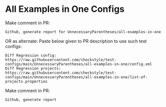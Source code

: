 # All Examples in One Configs
Make comment in PR:
```
Github, generate report for UnnecessaryParentheses/all-examples-in-one
```
OR as alternate:
Paste below given to PR description to use such test configs:
```
Diff Regression config: https://raw.githubusercontent.com/checkstyle/test-configs/main/UnnecessaryParentheses/all-examples-in-one/config.xml
Diff Regression projects: https://raw.githubusercontent.com/checkstyle/test-configs/main/UnnecessaryParentheses/all-examples-in-one/list-of-projects.properties
```
Make comment in PR:
```
Github, generate report
```
